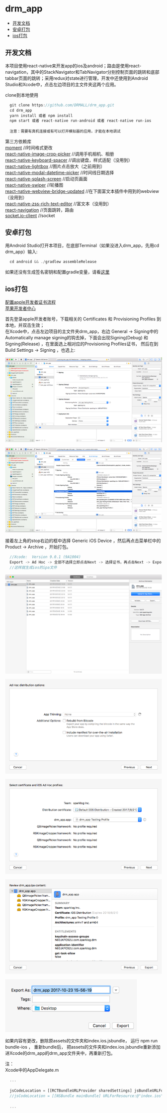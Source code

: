 # drm_app

* [开发文档](#开发文档)
* [安卓打包](#安卓打包)
* [ios打包](#ios打包)

## 开发文档
本项目使用react-native来开发app的ios及android；路由是使用react-navigation，其中的StackNavigator和TabNavigator分别控制页面的跳转和底部tabbar页面的跳转；采用redux对state进行管理，开发中还使用到Android Studio和Xcode中，点击左边项目的主文件夹这两个应用。

clone到本地使用
```js
  git clone https://github.com/DRMALL/drm_app.git
  cd drm_app
  yarn install 或者 npm install
  npm start 或者 react-native run-android 或者 react-native run-ios

  注意：需要有真机连接或有可以打开模拟器的应用，才能在本地调试
```

第三方依赖库     
  [moment](http://momentjs.cn/)    //时间格式更改      
  [react-native-image-crop-picker](https://github.com/ivpusic/react-native-image-crop-picker)    //调用手机相机、相册      
  [react-native-keyboard-spacer](https://github.com/Andr3wHur5t/react-native-keyboard-spacer)    //调出键盘，样式适配（没用到）      
  [react-native-lightbox](https://github.com/oblador/react-native-lightbox)    //图片点击放大（之前用到）      
  [react-native-modal-datetime-picker](https://github.com/mmazzarolo/react-native-modal-datetime-picker)    //时间线日期选择      
  [react-native-splash-screen](https://github.com/crazycodeboy/react-native-splash-screen)    //启动页画面      
  [react-native-swiper](https://github.com/leecade/react-native-swiper)    //轮播图      
  [react-native-webview-bridge-updated](https://github.com/enterteg/react-native-webview-bridge-updated)    //在下面富文本插件中用到的webview（没用到）      
  [react-native-zss-rich-text-editor](https://github.com/wix/react-native-zss-rich-text-editor)    //富文本（没用到）      
  [react-navigation](https://github.com/react-community/react-navigation)    //页面跳转，路由      
  [socket.io-client](https://github.com/socketio/socket.io-client)    //socket      

## 安卓打包
用Android Studio打开本项目，在底部Terminal（如果没进入drm_app，先用cd drm_app）输入:    

```js
  cd android && ./gradlew assembleRelease
```
如果还没有生成签名密钥和配置gradle变量，请看[这里](http://reactnative.cn/docs/0.49/signed-apk-android.html#content "React Native")      


## ios打包
[配置apple开发者证书流程](http://www.cnblogs.com/sk-fengzi/p/5670087.html "_失控的疯子")      
[苹果开发者中心](https://developer.apple.com "Apple Developer")      

首先登录apple开发者账号，下载相关的 Certificates 和 Provisioning Profiles 到本地，并双击生效；      
在Xcode中，点击左边项目的主文件夹drm_app，右边 General -> Signing中的Automatically manage signing的钩去掉，下面会出现Signing(Debug) 和 Signing(Release) ，在里面选上相对应的Provisioning Profiles证书， 然后在到 Build Settings -> Signing ，也选上:     

![General](https://github.com/DRMALL/drm_app/blob/master/src/images/QQ20171023-152408.png)      

![Build Settings](https://github.com/DRMALL/drm_app/blob/master/src/images/QQ20171023-152437.png)      

接着左上角的stop右边的框中选择 Generic iOS Device ，然后再点击菜单栏中的 Product -> Archive ，开始打包。      

```js
  //Xcode:  Version 9.0.1 (9A1004)
  Export -> Ad Hoc -> 全部不选择立即点击Next -> 选择证书，再点击Next -> Export -> 选择保存路径     
  //这样就生成ios的ipa文件    
```
![one](https://github.com/DRMALL/drm_app/blob/master/src/images/onestep.png)    

![two](https://github.com/DRMALL/drm_app/blob/master/src/images/twostep.png)    

![three](https://github.com/DRMALL/drm_app/blob/master/src/images/threestep.png)    

![four](https://github.com/DRMALL/drm_app/blob/master/src/images/fourstep.png)    

![five](https://github.com/DRMALL/drm_app/blob/master/src/images/fivestep.png)    


如果内容有更改，删除原assets的文件夹和index.ios.jsbundle， 运行 npm run bundle-ios ， 重新bundle后， 把assets的文件夹和index.ios.jsbundle重新添加进Xcode的drm_app的drm_app文件夹中，再重新打包。      

注：    
Xcode中的AppDelegate.m    
```js
  ...

  jsCodeLocation = [[RCTBundleURLProvider sharedSettings] jsBundleURLForBundleRoot:@"index.ios" fallbackResource:nil];    //本地运行用这一句     
  //jsCodeLocation = [[NSBundle mainBundle] URLForResource:@"index.ios" withExtension:@"jsbundle"];    //打包时用这一句，不用上面那句     

  ...
```
